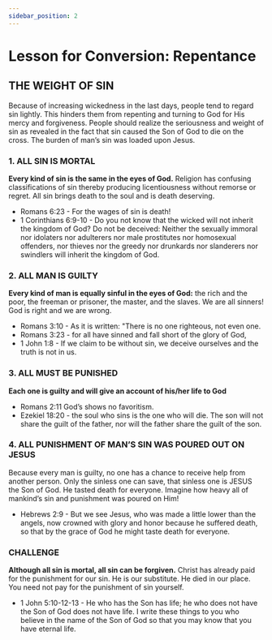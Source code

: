 ```yaml
---
sidebar_position: 2
---
```

# Lesson for Conversion: Repentance

## THE WEIGHT OF SIN

Because of increasing wickedness in the last days, people tend to regard sin lightly. This hinders them from repenting and turning to God for His mercy and forgiveness. People should realize the seriousness and weight of sin as revealed in the fact that sin caused the Son of God to die on the cross. The burden of man’s sin was loaded upon Jesus.

### 1. ALL SIN IS MORTAL
**Every kind of sin is the same in the eyes of God.** Religion has confusing classifications of sin thereby producing licentiousness without remorse or regret. All sin brings death to the soul and is death deserving.
- Romans 6:23 - For the wages of sin is death!
- 1 Corinthians 6:9-10 - Do you not know that the wicked will not inherit the kingdom of God? Do not be deceived: Neither the sexually immoral nor idolaters nor adulterers nor male prostitutes nor homosexual offenders, nor thieves nor the greedy nor drunkards nor slanderers nor swindlers will inherit the kingdom of God.

### 2. ALL MAN IS GUILTY
**Every kind of man is equally sinful in the eyes of God:** the rich and the poor, the freeman or prisoner, the master, and the slaves. We are all sinners! God is right and we are wrong.
- Romans 3:10 - As it is written: "There is no one righteous, not even one.
- Romans 3:23 - for all have sinned and fall short of the glory of God,
- 1 John 1:8 - If we claim to be without sin, we deceive ourselves and the truth is not in us.

### 3. ALL MUST BE PUNISHED
**Each one is guilty and will give an account of his/her life to God**
- Romans 2:11 God’s shows no favoritism.
- Ezekiel 18:20 - the soul who sins is the one who will die. The son will not share the guilt of the father, nor will the father share the guilt of the son.

### 4. ALL PUNISHMENT OF MAN’S SIN WAS POURED OUT ON JESUS
Because every man is guilty, no one has a chance to receive help from another person. Only the sinless one can save, that sinless one is JESUS the Son of God. He tasted death for everyone. Imagine how heavy all of mankind’s sin and punishment was poured on Him!
- Hebrews 2:9 - But we see Jesus, who was made a little lower than the angels, now crowned with glory and honor because he suffered death, so that by the grace of God he might taste death for everyone.

### CHALLENGE
**Although all sin is mortal, all sin can be forgiven.** Christ has already paid for the punishment for our sin. He is our substitute. He died in our place. You need not pay for the punishment of sin yourself.
- 1 John 5:10-12-13 - He who has the Son has life; he who does not have the Son of God does not have life. I write these things to you who believe in the name of the Son of God so that you may know that you have eternal life.
